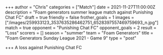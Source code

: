 +++
author = "Chris"
categories = ["Match"]
date = 2021-11-27T11:00:00Z
description = "Foam generators summer league match against Punishing Chat FC"
draft = true
friendly = false
frother_goals = 1
images = ["/images/259933123_3537635286462751_6528397557469759693_n.jpg"]
match = true
opponent = "Punishing Chat FC"
opponent_goals = 2
result = "Loss"
scorers = []
season = "summer"
team = "Foam Generators"
title = "Foam Generators Sunday League 2021 - Game 9"
type = "post"

+++
A loss against Punishing Chat FC
